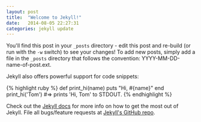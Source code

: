 ```yaml
---
layout: post
title:  "Welcome to Jekyll!"
date:   2014-08-05 22:27:31
categories: jekyll update
---
```



You'll find this post in your `_posts` directory - edit this post and re-build (or run with the `-w` switch) to see your changes!
To add new posts, simply add a file in the `_posts` directory that follows the convention: YYYY-MM-DD-name-of-post.ext.

Jekyll also offers powerful support for code snippets:

{% highlight ruby %}
def print_hi(name)
  puts "Hi, #{name}"
end
print_hi('Tom')
#=> prints 'Hi, Tom' to STDOUT.
{% endhighlight %}

Check out the [Jekyll docs][google] for more info on how to get the most out of Jekyll. File all bugs/feature requests at [Jekyll's GitHub repo][jekyll-gh].

[google]:    http://www.google.com
[jekyll-gh]: https://github.com/jekyll/jekyll
[jekyll]:    http://jekyllrb.com
